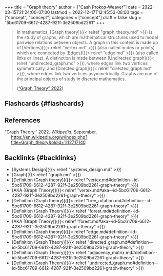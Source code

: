 +++
title = "Graph theory"
author = ["Cash Prokop-Weaver"]
date = 2022-03-15T21:24:00-07:00
lastmod = 2022-12-17T13:45:53-08:00
tags = ["concept", "concept"]
categories = ["concept"]
draft = false
slug = "5bc61709-6612-4287-921f-3e2509bd2261"
+++

> In mathematics, [Graph theory]({{< relref "graph_theory.md" >}}) is the study of graphs, which are mathematical structures used to model pairwise relations between objects. A graph in this context is made up of [Vertices]({{< relref "vertex.md" >}}) (also called nodes or points) which are connected by [Edges]({{< relref "edge.md" >}}) (also called links or lines). A distinction is made between [Undirected graph]({{< relref "undirected_graph.md" >}}), where edges link two vertices symmetrically, and [Directed graph]({{< relref "directed_graph.md" >}}), where edges link two vertices asymmetrically. Graphs are one of the principal objects of study in discrete mathematics.
>
> (<a href="#citeproc_bib_item_1">“Graph Theory” 2022</a>)


## Flashcards {#flashcards}

## References

<style>.csl-entry{text-indent: -1.5em; margin-left: 1.5em;}</style><div class="csl-bib-body">
  <div class="csl-entry"><a id="citeproc_bib_item_1"></a>“Graph Theory.” 2022. <i>Wikipedia</i>, September. <a href="https://en.wikipedia.org/w/index.php?title=Graph_theory&oldid=1112717140">https://en.wikipedia.org/w/index.php?title=Graph_theory&#38;oldid=1112717140</a>.</div>
</div>


## Backlinks {#backlinks}

-   [Systems Design]({{< relref "systems_design.md" >}})
-   [Graph]({{< relref "graph.md" >}})
-   [Definition (Graph theory)]({{< relref "vertex.md#definition--id-5bc61709-6612-4287-921f-3e2509bd2261-graph-theory" >}})
-   [AKA (Graph Theory)]({{< relref "vertex.md#aka--id-5bc61709-6612-4287-921f-3e2509bd2261-graph-theory" >}})
-   [Definition (Graph theory)]({{< relref "tree_rotation.md#definition--id-5bc61709-6612-4287-921f-3e2509bd2261-graph-theory" >}})
-   [Definition (Graph Theory)]({{< relref "forest.md#definition--id-5bc61709-6612-4287-921f-3e2509bd2261-graph-theory" >}})
-   [AKA (Graph Theory)]({{< relref "forest.md#aka--id-5bc61709-6612-4287-921f-3e2509bd2261-graph-theory" >}})
-   [Definition (Graph theory)]({{< relref "edge.md#definition--id-5bc61709-6612-4287-921f-3e2509bd2261-graph-theory" >}})
-   [Definition (Graph Theory)]({{< relref "directed_graph.md#definition--id-5bc61709-6612-4287-921f-3e2509bd2261-graph-theory" >}})
-   [Definition (Graph Theory)]({{< relref "adjacency_matrix.md#definition--id-5bc61709-6612-4287-921f-3e2509bd2261-graph-theory" >}})
-   [Definition (Graph Theory)]({{< relref "undirected_graph.md#definition--id-5bc61709-6612-4287-921f-3e2509bd2261-graph-theory" >}})
